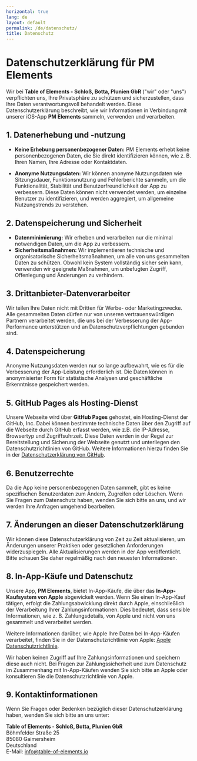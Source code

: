 ```yaml
---
horizontal: true
lang: de
layout: default
permalink: /de/datenschutz/
title: Datenschutz
---
```


# Datenschutzerklärung für PM Elements

Wir bei **Table of Elements - Schloß, Botta, Plunien GbR** ("wir" oder "uns") verpflichten uns, Ihre Privatsphäre zu schützen und sicherzustellen, dass Ihre Daten verantwortungsvoll behandelt werden. Diese Datenschutzerklärung beschreibt, wie wir Informationen in Verbindung mit unserer iOS-App **PM Elements** sammeln, verwenden und verarbeiten.

## 1. Datenerhebung und -nutzung
- **Keine Erhebung personenbezogener Daten:** PM Elements erhebt keine personenbezogenen Daten, die Sie direkt identifizieren können, wie z. B. Ihren Namen, Ihre Adresse oder Kontaktdaten.

- **Anonyme Nutzungsdaten:** Wir können anonyme Nutzungsdaten wie Sitzungsdauer, Funktionsnutzung und Fehlerberichte sammeln, um die Funktionalität, Stabilität und Benutzerfreundlichkeit der App zu verbessern. Diese Daten können nicht verwendet werden, um einzelne Benutzer zu identifizieren, und werden aggregiert, um allgemeine Nutzungstrends zu verstehen.

## 2. Datenspeicherung und Sicherheit
- **Datenminimierung:** Wir erheben und verarbeiten nur die minimal notwendigen Daten, um die App zu verbessern.
- **Sicherheitsmaßnahmen:** Wir implementieren technische und organisatorische Sicherheitsmaßnahmen, um alle von uns gesammelten Daten zu schützen. Obwohl kein System vollständig sicher sein kann, verwenden wir geeignete Maßnahmen, um unbefugten Zugriff, Offenlegung und Änderungen zu verhindern.

## 3. Drittanbieter-Datenverarbeiter
Wir teilen Ihre Daten nicht mit Dritten für Werbe- oder Marketingzwecke. Alle gesammelten Daten dürfen nur von unseren vertrauenswürdigen Partnern verarbeitet werden, die uns bei der Verbesserung der App-Performance unterstützen und an Datenschutzverpflichtungen gebunden sind.

## 4. Datenspeicherung
Anonyme Nutzungsdaten werden nur so lange aufbewahrt, wie es für die Verbesserung der App-Leistung erforderlich ist. Die Daten können in anonymisierter Form für statistische Analysen und geschäftliche Erkenntnisse gespeichert werden.

## 5. GitHub Pages als Hosting-Dienst
Unsere Webseite wird über **GitHub Pages** gehostet, ein Hosting-Dienst der GitHub, Inc. Dabei können bestimmte technische Daten über den Zugriff auf die Webseite durch GitHub erfasst werden, wie z.B. die IP-Adresse, Browsertyp und Zugriffsuhrzeit. Diese Daten werden in der Regel zur Bereitstellung und Sicherung der Webseite genutzt und unterliegen den Datenschutzrichtlinien von GitHub. Weitere Informationen hierzu finden Sie in der [Datenschutzerklärung von GitHub](https://docs.github.com/de/site-policy/privacy-policies/github-privacy-statement).

## 6. Benutzerrechte
Da die App keine personenbezogenen Daten sammelt, gibt es keine spezifischen Benutzerdaten zum Ändern, Zugreifen oder Löschen. Wenn Sie Fragen zum Datenschutz haben, wenden Sie sich bitte an uns, und wir werden Ihre Anfragen umgehend bearbeiten.

## 7. Änderungen an dieser Datenschutzerklärung
Wir können diese Datenschutzerklärung von Zeit zu Zeit aktualisieren, um Änderungen unserer Praktiken oder gesetzlichen Anforderungen widerzuspiegeln. Alle Aktualisierungen werden in der App veröffentlicht. Bitte schauen Sie daher regelmäßig nach den neuesten Informationen.

## 8. In-App-Käufe und Datenschutz

Unsere App, **PM Elements**, bietet In-App-Käufe, die über das **In-App-Kaufsystem von Apple** abgewickelt werden. Wenn Sie einen In-App-Kauf tätigen, erfolgt die Zahlungsabwicklung direkt durch Apple, einschließlich der Verarbeitung Ihrer Zahlungsinformationen. Dies bedeutet, dass sensible Informationen, wie z. B. Zahlungsdetails, von Apple und nicht von uns gesammelt und verarbeitet werden.

Weitere Informationen darüber, wie Apple Ihre Daten bei In-App-Käufen verarbeitet, finden Sie in der Datenschutzrichtlinie von Apple: [Apple Datenschutzrichtlinie](https://www.apple.com/legal/privacy/de-ww/).

Wir haben keinen Zugriff auf Ihre Zahlungsinformationen und speichern diese auch nicht. Bei Fragen zur Zahlungssicherheit und zum Datenschutz im Zusammenhang mit In-App-Käufen wenden Sie sich bitte an Apple oder konsultieren Sie die Datenschutzrichtlinie von Apple.

## 9. Kontaktinformationen
Wenn Sie Fragen oder Bedenken bezüglich dieser Datenschutzerklärung haben, wenden Sie sich bitte an uns unter:

**Table of Elements - Schloß, Botta, Plunien GbR**\
Böhmfelder Straße 25\
85080 Gaimersheim\
Deutschland\
E-Mail: info@table-of-elements.io
